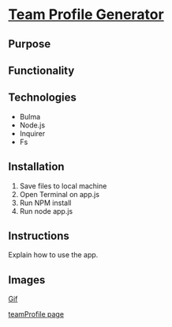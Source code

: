 # [Team Profile Generator]()
## Purpose
## Functionality
## Technologies
  * Bulma
  * Node.js
  * Inquirer
  * Fs
## Installation
1. Save files to local machine
2. Open Terminal on app.js
3. Run NPM install
4. Run node app.js
## Instructions
Explain how to use the app.
## Images
[Gif]()

[teamProfile page]()
